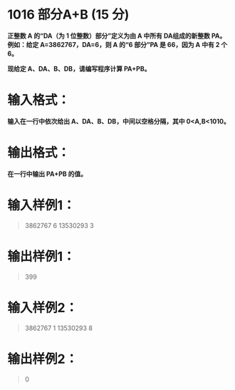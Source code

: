 # 1016 部分A+B (15 分)
__正整数 A 的“D​A​​（为 1 位整数）部分”定义为由 A 中所有 D​A​​ 组成的新整数 P​A​​。例如：给定 A=3862767，D​A​​=6，则 A 的“6 部分”P​A​​ 是 66，因为 A 中有 2 个 6。__

__现给定 A、D​A​​、B、D​B​​，请编写程序计算 P​A​​+P​B​​。__

# 输入格式：
__输入在一行中依次给出 A、D​A​​、B、D​B​​，中间以空格分隔，其中 0<A,B<10​10​​。__
# 输出格式：
__在一行中输出 P​A​​+P​B​​ 的值。__

# 输入样例1：
>3862767 6 13530293 3

# 输出样例1：
>399

# 输入样例2：
>3862767 1 13530293 8

# 输出样例2：
>0
